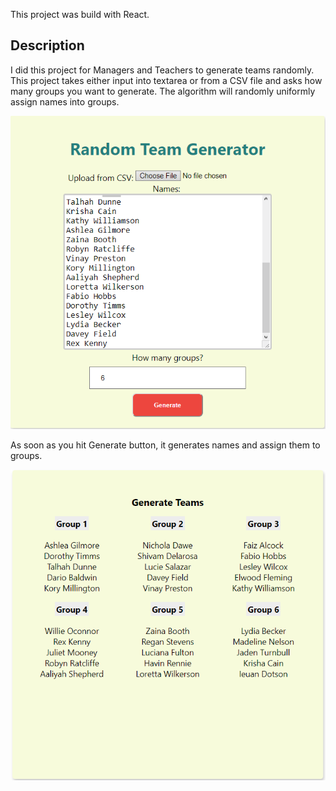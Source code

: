 This project was build with React.

## Description
I did this project for Managers and Teachers to generate teams randomly. This project takes either input into textarea or from a CSV file and asks how many groups you want to generate. The algorithm will randomly uniformly assign names into groups.

![alt text](public/sc1.PNG)

As soon as you hit Generate button, it generates names and assign them to groups.

![alt text](public/sc2.PNG)
